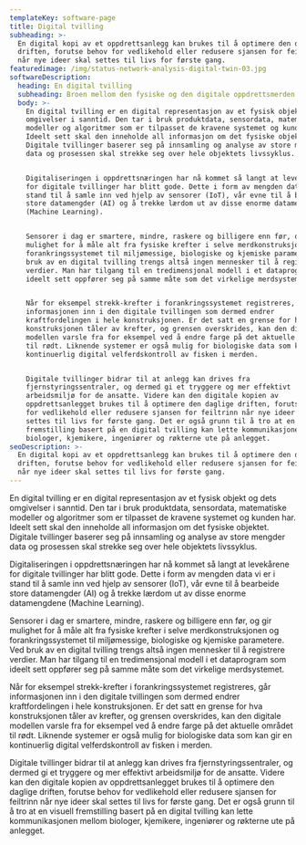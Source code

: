 ```yaml
---
templateKey: software-page
title: Digital tvilling
subheading: >-
  En digital kopi av et oppdrettsanlegg kan brukes til å optimere den daglige
  driften, forutse behov for vedlikehold eller redusere sjansen for feiltrinn
  når nye ideer skal settes til livs for første gang. 
featuredimage: /img/status-network-analysis-digital-twin-03.jpg
softwareDescription:
  heading: En digital tvilling
  subheading: Broen mellom den fysiske og den digitale oppdrettsmerden
  body: >-
    En digital tvilling er en digital representasjon av et fysisk objekt og dets
    omgivelser i sanntid. Den tar i bruk produktdata, sensordata, matematiske
    modeller og algoritmer som er tilpasset de kravene systemet og kunden har.
    Ideelt sett skal den inneholde all informasjon om det fysiske objektet.
    Digitale tvillinger baserer seg på innsamling og analyse av store mengder
    data og prosessen skal strekke seg over hele objektets livssyklus.


    Digitaliseringen i oppdrettsnæringen har nå kommet så langt at levekårene
    for digitale tvillinger har blitt gode. Dette i form av mengden data vi er i
    stand til å samle inn ved hjelp av sensorer (IoT), vår evne til å bearbeide
    store datamengder (AI) og å trekke lærdom ut av disse enorme datamengdene
    (Machine Learning).


    Sensorer i dag er smartere, mindre, raskere og billigere enn før, og gir
    mulighet for å måle alt fra fysiske krefter i selve merdkonstruksjonen og
    forankringssystemet til miljømessige, biologiske og kjemiske parametere. Ved
    bruk av en digital tvilling trengs altså ingen mennesker til å registrere
    verdier. Man har tilgang til en tredimensjonal modell i et dataprogram som
    ideelt sett oppfører seg på samme måte som det virkelige merdsystemet.


    Når for eksempel strekk-krefter i forankringssystemet registreres, går
    informasjonen inn i den digitale tvillingen som dermed endrer
    kraftfordelingen i hele konstruksjonen. Er det satt en grense for hva
    konstruksjonen tåler av krefter, og grensen overskrides, kan den digitale
    modellen varsle fra for eksempel ved å endre farge på det aktuelle området
    til rødt. Liknende systemer er også mulig for biologiske data som kan gir en
    kontinuerlig digital velferdskontroll av fisken i merden.


    Digitale tvillinger bidrar til at anlegg kan drives fra
    fjernstyringssentraler, og dermed gi et tryggere og mer effektivt
    arbeidsmiljø for de ansatte. Videre kan den digitale kopien av
    oppdrettsanlegget brukes til å optimere den daglige driften, forutse behov
    for vedlikehold eller redusere sjansen for feiltrinn når nye ideer skal
    settes til livs for første gang. Det er også grunn til å tro at en visuell
    fremstilling basert på en digital tvilling kan lette kommunikasjonen mellom
    biologer, kjemikere, ingeniører og røkterne ute på anlegget.
seoDescription: >-
  En digital kopi av et oppdrettsanlegg kan brukes til å optimere den daglige
  driften, forutse behov for vedlikehold eller redusere sjansen for feiltrinn
  når nye ideer skal settes til livs for første gang.
---
```

En digital tvilling er en digital representasjon av et fysisk objekt og dets omgivelser i sanntid. Den tar i bruk produktdata, sensordata, matematiske modeller og algoritmer som er tilpasset de kravene systemet og kunden har. Ideelt sett skal den inneholde all informasjon om det fysiske objektet. Digitale tvillinger baserer seg på innsamling og analyse av store mengder data og prosessen skal strekke seg over hele objektets livssyklus.

Digitaliseringen i oppdrettsnæringen har nå kommet så langt at levekårene for digitale tvillinger har blitt gode. Dette i form av mengden data vi er i stand til å samle inn ved hjelp av sensorer (IoT), vår evne til å bearbeide store datamengder (AI) og å trekke lærdom ut av disse enorme datamengdene (Machine Learning).

Sensorer i dag er smartere, mindre, raskere og billigere enn før, og gir mulighet for å måle alt fra fysiske krefter i selve merdkonstruksjonen og forankringssystemet til miljømessige, biologiske og kjemiske parametere. Ved bruk av en digital tvilling trengs altså ingen mennesker til å registrere verdier. Man har tilgang til en tredimensjonal modell i et dataprogram som ideelt sett oppfører seg på samme måte som det virkelige merdsystemet.

Når for eksempel strekk-krefter i forankringssystemet registreres, går informasjonen inn i den digitale tvillingen som dermed endrer kraftfordelingen i hele konstruksjonen. Er det satt en grense for hva konstruksjonen tåler av krefter, og grensen overskrides, kan den digitale modellen varsle fra for eksempel ved å endre farge på det aktuelle området til rødt. Liknende systemer er også mulig for biologiske data som kan gir en kontinuerlig digital velferdskontroll av fisken i merden.

Digitale tvillinger bidrar til at anlegg kan drives fra fjernstyringssentraler, og dermed gi et tryggere og mer effektivt arbeidsmiljø for de ansatte. Videre kan den digitale kopien av oppdrettsanlegget brukes til å optimere den daglige driften, forutse behov for vedlikehold eller redusere sjansen for feiltrinn når nye ideer skal settes til livs for første gang. Det er også grunn til å tro at en visuell fremstilling basert på en digital tvilling kan lette kommunikasjonen mellom biologer, kjemikere, ingeniører og røkterne ute på anlegget.

